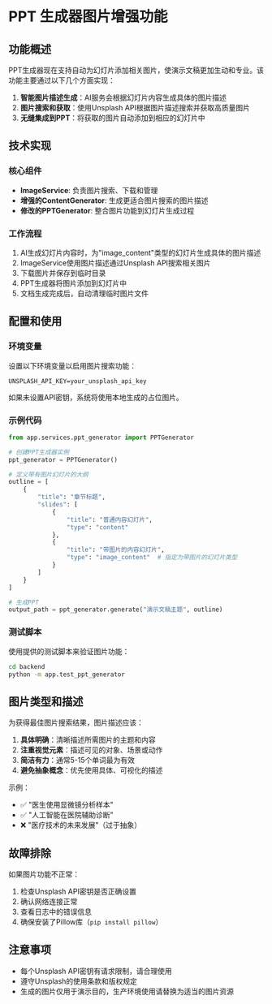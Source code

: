 # PPT 生成器图片增强功能

## 功能概述

PPT生成器现在支持自动为幻灯片添加相关图片，使演示文稿更加生动和专业。该功能主要通过以下几个方面实现：

1. **智能图片描述生成**：AI服务会根据幻灯片内容生成具体的图片描述
2. **图片搜索和获取**：使用Unsplash API根据图片描述搜索并获取高质量图片
3. **无缝集成到PPT**：将获取的图片自动添加到相应的幻灯片中

## 技术实现

### 核心组件

- **ImageService**: 负责图片搜索、下载和管理
- **增强的ContentGenerator**: 生成更适合图片搜索的图片描述
- **修改的PPTGenerator**: 整合图片功能到幻灯片生成过程

### 工作流程

1. AI生成幻灯片内容时，为"image_content"类型的幻灯片生成具体的图片描述
2. ImageService使用图片描述通过Unsplash API搜索相关图片
3. 下载图片并保存到临时目录
4. PPT生成器将图片添加到幻灯片中
5. 文档生成完成后，自动清理临时图片文件

## 配置和使用

### 环境变量

设置以下环境变量以启用图片搜索功能：

```
UNSPLASH_API_KEY=your_unsplash_api_key
```

如果未设置API密钥，系统将使用本地生成的占位图片。

### 示例代码

```python
from app.services.ppt_generator import PPTGenerator

# 创建PPT生成器实例
ppt_generator = PPTGenerator()

# 定义带有图片幻灯片的大纲
outline = [
    {
        "title": "章节标题",
        "slides": [
            {
                "title": "普通内容幻灯片",
                "type": "content"
            },
            {
                "title": "带图片的内容幻灯片",
                "type": "image_content"  # 指定为带图片的幻灯片类型
            }
        ]
    }
]

# 生成PPT
output_path = ppt_generator.generate("演示文稿主题", outline)
```

### 测试脚本

使用提供的测试脚本来验证图片功能：

```bash
cd backend
python -m app.test_ppt_generator
```

## 图片类型和描述

为获得最佳图片搜索结果，图片描述应该：

1. **具体明确**：清晰描述所需图片的主题和内容
2. **注重视觉元素**：描述可见的对象、场景或动作
3. **简洁有力**：通常5-15个单词最为有效
4. **避免抽象概念**：优先使用具体、可视化的描述

示例：
- ✅ "医生使用显微镜分析样本"
- ✅ "人工智能在医院辅助诊断"
- ❌ "医疗技术的未来发展"（过于抽象）

## 故障排除

如果图片功能不正常：

1. 检查Unsplash API密钥是否正确设置
2. 确认网络连接正常
3. 查看日志中的错误信息
4. 确保安装了Pillow库（`pip install pillow`）

## 注意事项

- 每个Unsplash API密钥有请求限制，请合理使用
- 遵守Unsplash的使用条款和版权规定
- 生成的图片仅用于演示目的，生产环境使用请替换为适当的图片资源 